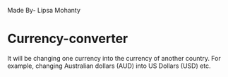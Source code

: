 Made By-
Lipsa Mohanty
# Currency-converter
It will be changing one currency into the currency of another country. For example, changing Australian dollars (AUD) into US Dollars (USD) etc.
